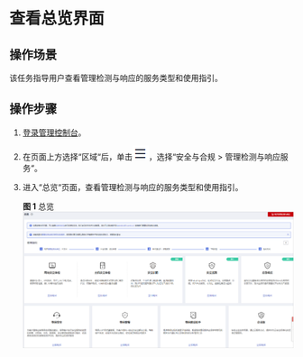 # 查看总览界面<a name="mdr_01_0015"></a>

## 操作场景<a name="section152101311494"></a>

该任务指导用户查看管理检测与响应的服务类型和使用指引。

## 操作步骤<a name="section19872384811"></a>

1.  [登录管理控制台](https://console.huaweicloud.com/?locale=zh-cn)。
2.  在页面上方选择“区域“后，单击![](figures/icon-服务列表小图标.png)，选择“安全与合规  \>  管理检测与响应服务“。
3.  进入“总览“页面，查看管理检测与响应的服务类型和使用指引。

    **图 1**  总览<a name="fig486114391010"></a>  
    ![](figures/总览.png "总览")


